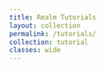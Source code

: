 ```yaml
---
title: Realm Tutorials
layout: collection
permalink: /tutorials/
collection: tutorial
classes: wide
---
```

